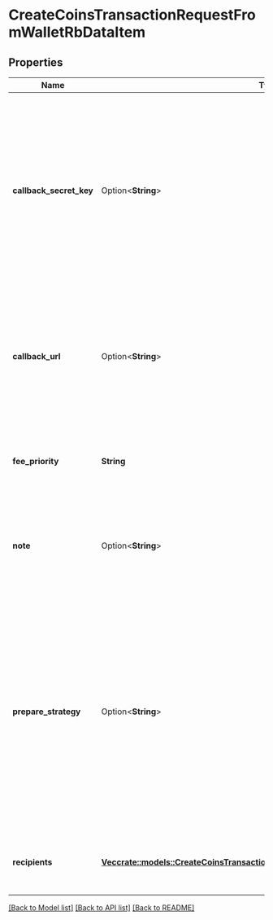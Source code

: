# CreateCoinsTransactionRequestFromWalletRbDataItem

## Properties

Name | Type | Description | Notes
------------ | ------------- | ------------- | -------------
**callback_secret_key** | Option<**String**> | Represents the Secret Key value provided by the customer. This field is used for security purposes during the callback notification, in order to prove the sender of the callback as Crypto APIs. For more information please see our [Documentation](https://developers.cryptoapis.io/technical-documentation/general-information/callbacks#callback-security). | [optional]
**callback_url** | Option<**String**> | Represents the URL that is set by the customer where the callback will be received at. The callback notification will be received only if and when the event occurs. | [optional]
**fee_priority** | **String** | Represents the fee priority of the automation, whether it is \"slow\", \"standard\" or \"fast\". | 
**note** | Option<**String**> | Represents an optional note to add a free text in, explaining or providing additional detail on the transaction request. | [optional]
**prepare_strategy** | Option<**String**> | Refers to a model of a UTXO spending strategy, where customers can choose how to spend their transaction outputs from multiple Bitcoin addresses. Two options available - \"minimize-dust\" (select lower amounts from multiple addresses) or \"optimize-size\" (select higher amounts from less addresses). | [optional][default to PrepareStrategy_MinimizeDust]
**recipients** | [**Vec<crate::models::CreateCoinsTransactionRequestFromWalletRbDataItemRecipients>**](CreateCoinsTransactionRequestFromWalletRB_data_item_recipients.md) | Defines the destination of the transaction, whether it is incoming or outgoing. | 

[[Back to Model list]](../README.md#documentation-for-models) [[Back to API list]](../README.md#documentation-for-api-endpoints) [[Back to README]](../README.md)


